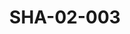 ---
pid: SHA-02-003
title: SHA-02-003
language: ar
original_label: 
rights: شرحبيل احمد
location_of_original: شرحبيل احمد
photographer_or_studio: 
scanned_from: photograph 12.2 by 16.4
_date: '1962'
location: اثيوبيا، اديس ابابا
description: 'مجموعة الفنانين موظفين سفارة السوداني حول طاولة من ضمنهم شرحبيل احمد
  على نور الجليل احمد المصطفى عبد اللطيف الحاوي '
additional_notes: 
permission_display: 'yes'
on_server: 'no'
on_website: 'no'
permalink: /photopages/ar/SHA-02-003
layout: photo-page
---